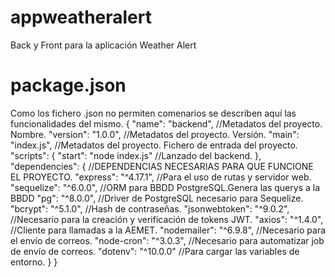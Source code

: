 # appweatheralert
 Back y Front para la aplicación Weather Alert

 # package.json
 Como los fichero .json no permiten comenarios se describen aquí las funcionalidades del mismo.
{
    "name": "backend", //Metadatos del proyecto. Nombre.
    "version": "1.0.0", //Metadatos del proyecto. Versión.
    "main": "index.js", //Metadatos del proyecto. Fichero de entrada del proyecto.
    "scripts": {
      "start": "node index.js" //Lanzado del backend.
    },
    "dependencies": { //DEPENDENCIAS NECESARIAS PARA QUE FUNCIONE EL PROYECTO.
      "express": "^4.17.1", //Para el uso de rutas y servidor web.
      "sequelize": "^6.0.0", //ORM para BBDD PostgreSQL.Genera las querys a la BBDD
      "pg": "^8.0.0", //Driver de PostgreSQL necesario para Sequelize.
      "bcrypt": "^5.1.0", //Hash de contraseñas.
      "jsonwebtoken": "^9.0.2", //Necesario para la creación y verificación de tokens JWT.
      "axios": "^1.4.0", //Cliente para llamadas a la AEMET.
      "nodemailer": "^6.9.8", //Necesario para el envío de correos.
      "node-cron": "^3.0.3", //Necesario para automatizar job de envío de correos.
      "dotenv": "^10.0.0" //Para cargar las variables de entorno.
    }
  }

